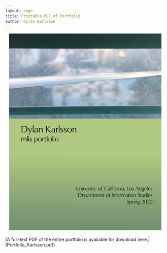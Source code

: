 ```yaml
---
layout: page
title: Printable PDF of Portfolio
author: Dylan Karlsson
---
```

<center><img src="https://raw.githubusercontent.com/dylankarlsson/portfolio/master/assets/Portfolio_Cover.png" alt= "Portfolio cover, with image of window obscuring a chess game."></center>
<br>
[A full-text PDF of the entire portfolio is available for download here.](Portfolio_Karlsson.pdf)
